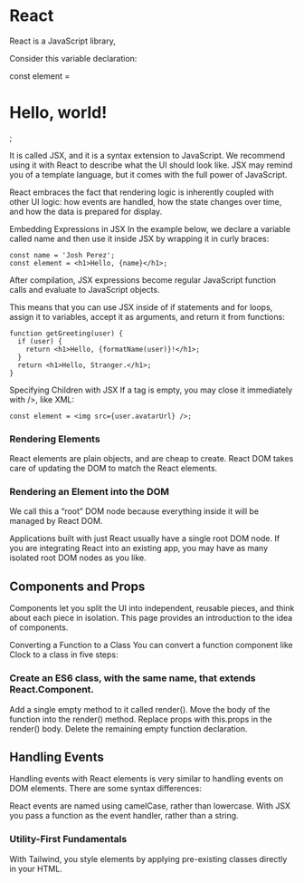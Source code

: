 # React
React is a JavaScript library,

Consider this variable declaration:

const element = <h1>Hello, world!</h1>;


It is called JSX, and it is a syntax extension to JavaScript. We recommend using it with React to describe what the UI should look like. JSX may remind you of a template language, but it comes with the full power of JavaScript.

React embraces the fact that rendering logic is inherently coupled with other UI logic: how events are handled, how the state changes over time, and how the data is prepared for display.

Embedding Expressions in JSX
In the example below, we declare a variable called name and then use it inside JSX by wrapping it in curly braces:
~~~
const name = 'Josh Perez';
const element = <h1>Hello, {name}</h1>;
~~~


After compilation, JSX expressions become regular JavaScript function calls and evaluate to JavaScript objects.

This means that you can use JSX inside of if statements and for loops, assign it to variables, accept it as arguments, and return it from functions:
~~~
function getGreeting(user) {
  if (user) {
    return <h1>Hello, {formatName(user)}!</h1>;
  }
  return <h1>Hello, Stranger.</h1>;
}
~~~


Specifying Children with JSX
If a tag is empty, you may close it immediately with />, like XML:
~~~
const element = <img src={user.avatarUrl} />;
~~~

### Rendering Elements


 React elements are plain objects, and are cheap to create. React DOM takes care of updating the DOM to match the React elements.

 ### Rendering an Element into the DOM

We call this a “root” DOM node because everything inside it will be managed by React DOM.

Applications built with just React usually have a single root DOM node. If you are integrating React into an existing app, you may have as many isolated root DOM nodes as you like.

## Components and Props

Components let you split the UI into independent, reusable pieces, and think about each piece in isolation. This page provides an introduction to the idea of components.   

Converting a Function to a Class
You can convert a function component like Clock to a class in five steps:

### Create an ES6 class, with the same name, that extends React.Component.
Add a single empty method to it called render().
Move the body of the function into the render() method.
Replace props with this.props in the render() body.
Delete the remaining empty function declaration.

## Handling Events
Handling events with React elements is very similar to handling events on DOM elements. There are some syntax differences:

React events are named using camelCase, rather than lowercase.
With JSX you pass a function as the event handler, rather than a string.

### Utility-First Fundamentals

With Tailwind, you style elements by applying pre-existing classes directly in your HTML.


